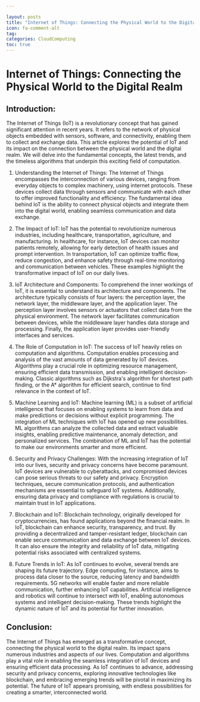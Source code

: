 ```yaml
---

layout: posts
title: "Internet of Things: Connecting the Physical World to the Digital Realm"
icon: fa-comment-alt
tag:      
categories: CloudComputing
toc: true
---
```




# Internet of Things: Connecting the Physical World to the Digital Realm

## Introduction:
The Internet of Things (IoT) is a revolutionary concept that has gained significant attention in recent years. It refers to the network of physical objects embedded with sensors, software, and connectivity, enabling them to collect and exchange data. This article explores the potential of IoT and its impact on the connection between the physical world and the digital realm. We will delve into the fundamental concepts, the latest trends, and the timeless algorithms that underpin this exciting field of computation.

1. Understanding the Internet of Things:
The Internet of Things encompasses the interconnection of various devices, ranging from everyday objects to complex machinery, using internet protocols. These devices collect data through sensors and communicate with each other to offer improved functionality and efficiency. The fundamental idea behind IoT is the ability to connect physical objects and integrate them into the digital world, enabling seamless communication and data exchange.

2. The Impact of IoT:
IoT has the potential to revolutionize numerous industries, including healthcare, transportation, agriculture, and manufacturing. In healthcare, for instance, IoT devices can monitor patients remotely, allowing for early detection of health issues and prompt intervention. In transportation, IoT can optimize traffic flow, reduce congestion, and enhance safety through real-time monitoring and communication between vehicles. These examples highlight the transformative impact of IoT on our daily lives.

3. IoT Architecture and Components:
To comprehend the inner workings of IoT, it is essential to understand its architecture and components. The architecture typically consists of four layers: the perception layer, the network layer, the middleware layer, and the application layer. The perception layer involves sensors or actuators that collect data from the physical environment. The network layer facilitates communication between devices, while the middleware layer handles data storage and processing. Finally, the application layer provides user-friendly interfaces and services.

4. The Role of Computation in IoT:
The success of IoT heavily relies on computation and algorithms. Computation enables processing and analysis of the vast amounts of data generated by IoT devices. Algorithms play a crucial role in optimizing resource management, ensuring efficient data transmission, and enabling intelligent decision-making. Classic algorithms such as Dijkstra's algorithm for shortest path finding, or the A* algorithm for efficient search, continue to find relevance in the context of IoT.

5. Machine Learning and IoT:
Machine learning (ML) is a subset of artificial intelligence that focuses on enabling systems to learn from data and make predictions or decisions without explicit programming. The integration of ML techniques with IoT has opened up new possibilities. ML algorithms can analyze the collected data and extract valuable insights, enabling predictive maintenance, anomaly detection, and personalized services. The combination of ML and IoT has the potential to make our environments smarter and more efficient.

6. Security and Privacy Challenges:
With the increasing integration of IoT into our lives, security and privacy concerns have become paramount. IoT devices are vulnerable to cyberattacks, and compromised devices can pose serious threats to our safety and privacy. Encryption techniques, secure communication protocols, and authentication mechanisms are essential to safeguard IoT systems. Additionally, ensuring data privacy and compliance with regulations is crucial to maintain trust in IoT applications.

7. Blockchain and IoT:
Blockchain technology, originally developed for cryptocurrencies, has found applications beyond the financial realm. In IoT, blockchain can enhance security, transparency, and trust. By providing a decentralized and tamper-resistant ledger, blockchain can enable secure communication and data exchange between IoT devices. It can also ensure the integrity and reliability of IoT data, mitigating potential risks associated with centralized systems.

8. Future Trends in IoT:
As IoT continues to evolve, several trends are shaping its future trajectory. Edge computing, for instance, aims to process data closer to the source, reducing latency and bandwidth requirements. 5G networks will enable faster and more reliable communication, further enhancing IoT capabilities. Artificial intelligence and robotics will continue to intersect with IoT, enabling autonomous systems and intelligent decision-making. These trends highlight the dynamic nature of IoT and its potential for further innovation.

## Conclusion:
The Internet of Things has emerged as a transformative concept, connecting the physical world to the digital realm. Its impact spans numerous industries and aspects of our lives. Computation and algorithms play a vital role in enabling the seamless integration of IoT devices and ensuring efficient data processing. As IoT continues to advance, addressing security and privacy concerns, exploring innovative technologies like blockchain, and embracing emerging trends will be pivotal in maximizing its potential. The future of IoT appears promising, with endless possibilities for creating a smarter, interconnected world.